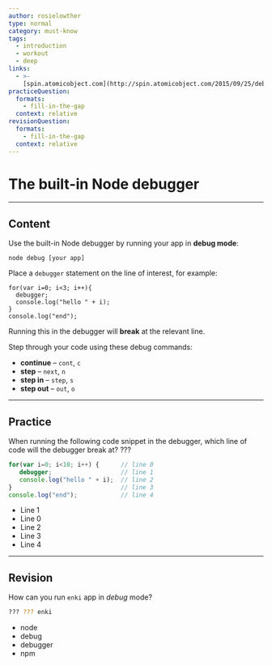 ```yaml
---
author: rosielowther
type: normal
category: must-know
tags:
  - introduction
  - workout
  - deep
links:
  - >-
    [spin.atomicobject.com](http://spin.atomicobject.com/2015/09/25/debug-node-js/){website}
practiceQuestion:
  formats:
    - fill-in-the-gap
  context: relative
revisionQuestion:
  formats:
    - fill-in-the-gap
  context: relative
---
```


# The built-in Node debugger


---

## Content

Use the built-in Node debugger by running your app in **debug mode**:

```plain-text
node debug [your app]
```

Place a `debugger` statement on the line of interest, for example:

```plain-text
for(var i=0; i<3; i++){
  debugger;
  console.log("hello " + i);
}
console.log("end");
```

Running this in the debugger will **break** at the relevant line.

Step through your code using these debug commands:

- **continue** – `cont`, `c`
- **step** – `next`, `n`
- **step in** – `step`, `s`
- **step out** – `out`, `o`


---

## Practice

When running the following code snippet in the debugger, which line of code will the debugger break at? ???

```javascript
for(var i=0; i<10; i++) {      // line 0
   debugger;                   // line 1
   console.log("hello " + i);  // line 2
}                              // line 3
console.log("end");            // line 4
```

- Line 1
- Line 0
- Line 2
- Line 3
- Line 4


---

## Revision

How can you run `enki` app in *debug* mode?

```bash
??? ??? enki
```

- node
- debug
- debugger
- npm
